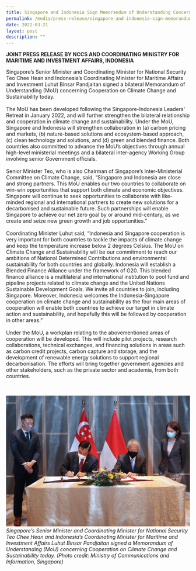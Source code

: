 ```yaml
---
title: Singapore and Indonesia Sign Memorandum of Understanding Concerning Cooperation on Climate Change and Sustainability
permalink: /media/press-release/singapore-and-indonesia-sign-memorandum-of-understanding-cooperation-on-climate-change-and-sustainability/
date: 2022-03-21
layout: post
description: ""
---
```

**JOINT PRESS RELEASE BY NCCS AND COORDINATING MINISTRY FOR MARITIME AND INVESTMENT AFFAIRS, INDONESIA**

Singapore’s Senior Minister and Coordinating Minister for National Security Teo Chee Hean and Indonesia’s Coordinating Minister for Maritime Affairs and Investment Luhut Binsar Pandjaitan signed a bilateral Memorandum of Understanding (MoU) concerning Cooperation on Climate Change and Sustainability today.
<br><br>
The MoU has been developed following the Singapore-Indonesia Leaders' Retreat in January 2022, and will further strengthen the bilateral relationship and cooperation in climate change and sustainability. Under the MoU, Singapore and Indonesia will strengthen collaboration in (a) carbon pricing and markets, (b) nature-based solutions and ecosystem-based approach, (c) clean technology and solutions, and (d) green and blended finance. Both countries also committed to advance the MoU’s objectives through annual high-level ministerial meetings and a bilateral inter-agency Working Group involving senior Government officials. 
<br><br>
Senior Minister Teo, who is also Chairman of Singapore’s Inter-Ministerial Committee on Climate Change, said, “Singapore and Indonesia are close and strong partners. This MoU enables our two countries to collaborate on win-win opportunities that support both climate and economic objectives. Singapore will continue to seek opportunities to collaborate with like-minded regional and international partners to create new solutions for a decarbonised and sustainable future. Such partnerships will enable Singapore to achieve our net zero goal by or around mid-century, as we create and seize new green growth and job opportunities.”
<br><br>
Coordinating Minister Luhut said, “Indonesia and Singapore cooperation is very important for both countries to tackle the impacts of climate change and keep the temperature increase below 2 degrees Celsius. The MoU on Climate Change and Sustainability will be our commitment to reach our ambitions of National Determined Contributions and environmental sustainability for both countries and globally. Indonesia will establish a Blended Finance Alliance under the framework of G20. This blended finance alliance is a multilateral and international institution to pool fund and pipeline projects related to climate change and the United Nations Sustainable Development Goals. We invite all countries to join, including Singapore. Moreover, Indonesia welcomes the Indonesia-Singapore cooperation on climate change and sustainability as the four main areas of cooperation will enable both countries to achieve our target in climate action and sustainability, and hopefully this will be followed by cooperation in other areas.”<br><br>
Under the MoU, a workplan relating to the abovementioned areas of cooperation will be developed. This will include pilot projects, research collaborations, technical exchanges, and financing solutions in areas such as carbon credit projects, carbon capture and storage, and the development of renewable energy solutions to support regional decarbonisation. The efforts will bring together government agencies and other stakeholders, such as the private sector and academia, from both countries.

<br>

![Singapore-Indonesia MoU 2022 Press release image.jpg](/images/Singapore-Indonesia%20MoU%202022%20Press%20release%20image.jpg)
<br>*Singapore’s Senior Minister and Coordinating Minister for National Security Teo Chee Hean and Indonesia’s Coordinating Minister for Maritime and Investment Affairs Luhut Binsar Pandjaitan signed a Memorandum of Understanding (MoU) concerning Cooperation on Climate Change and Sustainability today. (Photo credit: Ministry of Communications and Information, Singapore)*
